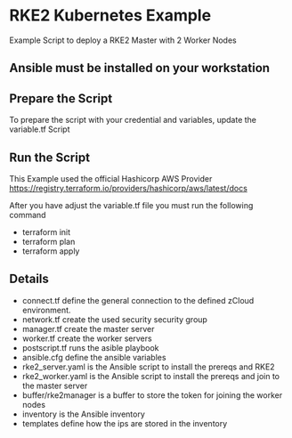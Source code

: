 # RKE2 Kubernetes Example
Example Script to deploy a RKE2 Master with 2 Worker Nodes

## Ansible must be installed on your workstation

## Prepare the Script
To prepare the script with your credential and variables, update the variable.tf Script

## Run the Script
This Example used the official Hashicorp AWS Provider https://registry.terraform.io/providers/hashicorp/aws/latest/docs

After you have adjust the variable.tf file you must run the following command
- terraform init
- terraform plan
- terraform apply


## Details
- connect.tf define the general connection to the defined zCloud environment.
- network.tf create the used security security group
- manager.tf create the master server
- worker.tf create the worker servers
- postscript.tf runs the asible playbook
- ansible.cfg define the ansible variables
- rke2_server.yaml is the Ansible script to install the prereqs and RKE2
- rke2_worker.yaml is the Ansible script to install the prereqs and join to the master server
- buffer/rke2manager is a buffer to store the token for joining the worker nodes
- inventory is the Ansible inventory 
- templates define how the ips are stored in the inventory
